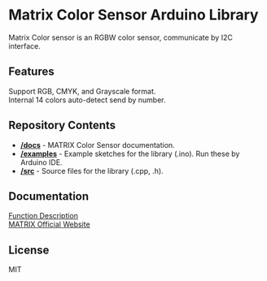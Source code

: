 # Matrix Color Sensor Arduino Library
Matrix Color sensor is an RGBW color sensor, 
communicate by I2C interface.
## Features
Support RGB, CMYK, and Grayscale format. <br>
Internal 14 colors auto-detect send by number.
## Repository Contents
* [**/docs**](./docs) - MATRIX Color Sensor documentation.
* [**/examples**](./examples) - Example sketches for the library (.ino). Run these by Arduino IDE.
* [**/src**](./src) - Source files for the library (.cpp, .h).

## Documentation
[Function Description](https://matrix-robotics.github.io/MatrixColorSensor/) <br>
[MATRIX Official Website](https://matrixrobotics.com/)
## License
MIT
